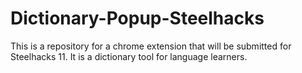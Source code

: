 # Dictionary-Popup-Steelhacks
This is a repository for a chrome extension that will be submitted for Steelhacks 11. It is a dictionary tool for language learners.